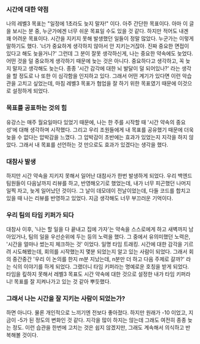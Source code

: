 ### 시간에 대한 약점

나의 레벨3 목표는 "일정에 1초라도 늦지 말자!" 이다.
아주 간단한 목표이다.
아마 이 글을 보시는 분 중, 누군가에겐 너무 쉬운 목표일 수도 있을 것 같다.
하지만 적어도 내겐 꽤 어려운 목표이다.
시간을 지키지 못해 발생했던 일들이 정말 많았다.
누군가는 이렇게 말하기도 했다. '너가 중요하게 생각하지 않아서 안 지키는거잖아. 진짜 중요한 면접이 있다고 해도 늦을거니?'
그런데 그 분이 잘못 생각하신게, 나는 중요한 약속에도 늦었다.
어떤 것을 덜 중요하게 생각하기 때문에 늦는 것은 아니다.
중요하다고 생각하고, 꼭 늦지 말자고 생각해도 늦는다.
종종 '시간 감각에 대한 뇌 발달이 덜 되어있나?' 라는 생각을 할 정도로 나 또한 이 심각함을 인지하고 있다.
그래서 어떤 계기가 있다면 이런 악습관을 고치고 싶었는데, 마침 레벨3 목표가 협업을 잘 하기 위한 목표였기 때문에 이것으로 설정하게 되었다.

### 목표를 공표하는 것의 힘

유강스는 매주 월요일마다 있었기 때문에, 나는 한 주를 시작할 때 '시간 약속의 중요성'에 대해 생각하며 시작했다.
그리고 우리 조원들에게 내 목표를 공유했기 때문에 더욱 늦을 수 없다는 압박감을 느꼈다.
그 압박감이 초반에는 효과가 있었는지 지각을 하지 않았다.
그래서 내 목표를 선언하는 것 만으로도 효과가 있겠다는 생각을 했다.

### 대참사 발생

하지만 시간 약속을 지키지 못해서 일어난 대참사가 한번 발생하게 되었다.
우리 백엔드 팀원들이 다음날까지 리뷰를 하고, 반영해오기로 했었는데,
내가 너무 피곤했던 나머지 일찍 자고, 늦게 일어났던 것이다.
그 날이 데모데이 전날이었는데, 다들 코드를 합치고 있을 때 나는 리뷰를 반영하고 있었다.
지금 생각해도 너무 부끄러운 기억이다.

### 우리 팀의 타임 키퍼가 되다

대참사 이후, '나는 할 일을 다 끝내고 집에 가자'는 약속을 스스로에게 하고 새벽까지 남아있거나,
팀의 일을 우선순위에 두는 등의 노력을 했다.
그 중에서 유의미했던 노력은, '시간을 얼마나 썼는지 체크하는 것' 이었다. 일명 타임 트래킹.
시간에 대한 감각을 기르려 시도해봤는데, 회의를 시작했는지 몇분 되었는지 알고 있는 사람이 되었다.
그래서 회의 중간중간 '우리 이 논의를 한지 m분 지났는데, n분만 더 하고 다음 주제로 갈까?' 라는 식의 이야기를 하게 되었다.
그랬더니 타임 키퍼라는 명예로운 호칭을 받게 되었다.
타임을 킾하지 못해서 레벨3 목표도 시간 약속에 대한 것으로 설정한 내가 타임 키퍼라니!
목표를 잘 지켜나가고 있는 것 같아 뿌듯했다.

### 그래서 나는 시간을 잘 지키는 사람이 되었는가?

하면 아니다.
물론 개인적으로 느끼기엔 전보다 좋아졌다. 하지만 원래가 -10 이었고, 지금이 -5가 된 정도의 변화인 것 같다.
지각을 많이 하지는 않는데 그래도 여전히 종종 늦는 정도.
이런 습관을 한번에 고치는 것은 쉽지 않겠지만, 그래도 계속해서 의식하고 반복해볼 것이다.
